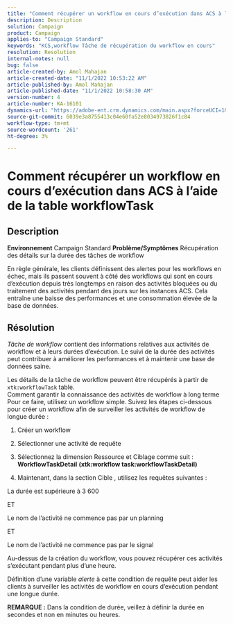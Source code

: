 ```yaml
---
title: "Comment récupérer un workflow en cours d’exécution dans ACS à l’aide de la table workflowTask"
description: Description
solution: Campaign
product: Campaign
applies-to: "Campaign Standard"
keywords: "KCS,workflow Tâche de récupération du workflow en cours"
resolution: Resolution
internal-notes: null
bug: false
article-created-by: Amol Mahajan
article-created-date: "11/1/2022 10:53:22 AM"
article-published-by: Amol Mahajan
article-published-date: "11/1/2022 10:58:30 AM"
version-number: 4
article-number: KA-16101
dynamics-url: "https://adobe-ent.crm.dynamics.com/main.aspx?forceUCI=1&pagetype=entityrecord&etn=knowledgearticle&id=502e5362-d359-ed11-9561-6045bd006a22"
source-git-commit: 6039e3a8755413c04e60fa52e8034973826f1c84
workflow-type: tm+mt
source-wordcount: '261'
ht-degree: 3%

---
```


# Comment récupérer un workflow en cours d’exécution dans ACS à l’aide de la table workflowTask

## Description

<b>Environnement</b>
Campaign Standard
<b>Problème/Symptômes</b>
Récupération des détails sur la durée des tâches de workflow

En règle générale, les clients définissent des alertes pour les workflows en échec, mais ils passent souvent à côté des workflows qui sont en cours d’exécution depuis très longtemps en raison des activités bloquées ou du traitement des activités pendant des jours sur les instances ACS. Cela entraîne une baisse des performances et une consommation élevée de la base de données.


## Résolution


*Tâche de workflow* contient des informations relatives aux activités de workflow et à leurs durées d’exécution. Le suivi de la durée des activités peut contribuer à améliorer les performances et à maintenir une base de données saine.

Les détails de la tâche de workflow peuvent être récupérés à partir de `xtk:workflowTask` table.
<br>Comment garantir la connaissance des activités de workflow à long terme<br>
Pour ce faire, utilisez un workflow simple. Suivez les étapes ci-dessous pour créer un workflow afin de surveiller les activités de workflow de longue durée :

1. Créer un workflow

2. Sélectionner une activité de requête

3. Sélectionnez la dimension Ressource et Ciblage comme suit : <b>WorkflowTaskDetail</b> <b>(xtk:workflow task:workflowTaskDetail)</b>

4. Maintenant, dans la section Cible , utilisez les requêtes suivantes :

La durée est supérieure à 3 600

ET

Le nom de l’activité ne commence pas par un planning

ET

Le nom de l’activité ne commence pas par le signal



Au-dessus de la création du workflow, vous pouvez récupérer ces activités s’exécutant pendant plus d’une heure.

Définition d’une variable *alerte* à cette condition de requête peut aider les clients à surveiller les activités de workflow en cours d’exécution pendant une longue durée.

<b>REMARQUE :</b> Dans la condition de durée, veillez à définir la durée en secondes et non en minutes ou heures.

